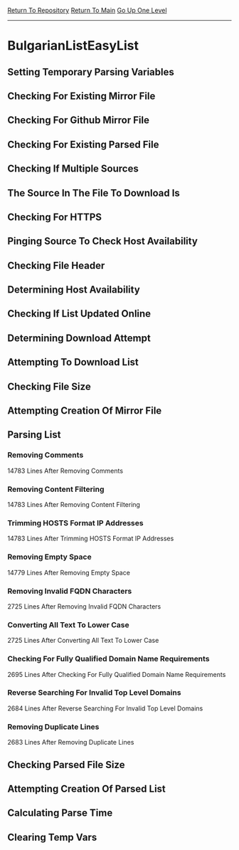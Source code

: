 [Return To Repository](https://github.com/deathbybandaid/piholeparser/)
[Return To Main](https://github.com/deathbybandaid/piholeparser/blob/master/RecentRunLogs/Mainlog.md)
[Go Up One Level](https://github.com/deathbybandaid/piholeparser/blob/master/RecentRunLogs/TopLevelScripts/30-Processing-External-Blacklists.md)
____________________________________
# BulgarianListEasyList
## Setting Temporary Parsing Variables
## Checking For Existing Mirror File
## Checking For Github Mirror File
## Checking For Existing Parsed File
## Checking If Multiple Sources
## The Source In The File To Download Is
## Checking For HTTPS
## Pinging Source To Check Host Availability
## Checking File Header
## Determining Host Availability
## Checking If List Updated Online
## Determining Download Attempt
## Attempting To Download List
## Checking File Size
## Attempting Creation Of Mirror File
## Parsing List
### Removing Comments
14783 Lines After Removing Comments
### Removing Content Filtering
14783 Lines After Removing Content Filtering
### Trimming HOSTS Format IP Addresses
14783 Lines After Trimming HOSTS Format IP Addresses
### Removing Empty Space
14779 Lines After Removing Empty Space
### Removing Invalid FQDN Characters
2725 Lines After Removing Invalid FQDN Characters
### Converting All Text To Lower Case
2725 Lines After Converting All Text To Lower Case
### Checking For Fully Qualified Domain Name Requirements
2695 Lines After Checking For Fully Qualified Domain Name Requirements
### Reverse Searching For Invalid Top Level Domains
2684 Lines After Reverse Searching For Invalid Top Level Domains
### Removing Duplicate Lines
2683 Lines After Removing Duplicate Lines
## Checking Parsed File Size
## Attempting Creation Of Parsed List
## Calculating Parse Time
## Clearing Temp Vars
